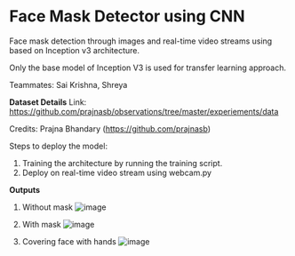 # Face Mask Detector using CNN
Face mask detection through images and real-time video streams using based on Inception v3 architecture.

Only the base model of Inception V3 is used for transfer learning approach.

Teammates: Sai Krishna, Shreya

**Dataset Details**
Link: https://github.com/prajnasb/observations/tree/master/experiements/data

Credits: Prajna Bhandary (https://github.com/prajnasb)

Steps to deploy the model:
1) Training the architecture by running the training script.
2) Deploy on real-time video stream using webcam.py

**Outputs**
1. Without mask
![image](https://user-images.githubusercontent.com/67577967/137071758-cc5ace57-d651-432f-8fe9-7a3313b0e2c3.png)



2. With mask
![image](https://user-images.githubusercontent.com/67577967/137071817-841b87d4-1ea9-47a8-9315-96a90b7a27bf.png)



3. Covering face with hands
![image](https://user-images.githubusercontent.com/67577967/137071900-5af6535c-2c57-4951-b81e-15ff18380b4d.png)
